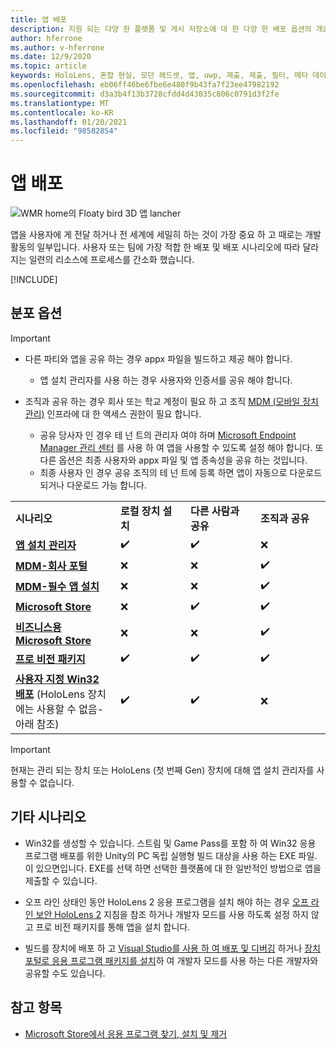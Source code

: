 ```yaml
---
title: 앱 배포
description: 지원 되는 다양 한 플랫폼 및 게시 저장소에 대 한 다양 한 배포 옵션의 개요입니다.
author: hferrone
ms.author: v-hferrone
ms.date: 12/9/2020
ms.topic: article
keywords: HoloLens, 혼합 현실, 모던 헤드셋, 앱, uwp, 제출, 제출, 필터, 메타 데이터, 시스템 요구 사항, 키워드, wack, 인증, 패키지, appx, 머천다이징
ms.openlocfilehash: eb06ff46be6fbe6e480f9b43fa7f23ee47982192
ms.sourcegitcommit: d3a3b4f13b3728cfdd4d43035c806c0791d3f2fe
ms.translationtype: MT
ms.contentlocale: ko-KR
ms.lasthandoff: 01/20/2021
ms.locfileid: "98582854"
---
```

# <a name="distributing-your-apps"></a>앱 배포

![WMR home의 Floaty bird 3D 앱 lancher](images/distribute-hero-image.png)

앱을 사용자에 게 전달 하거나 전 세계에 세밀히 하는 것이 가장 중요 하 고 때로는 개발 활동의 일부입니다. 사용자 또는 팀에 가장 적합 한 배포 및 배포 시나리오에 따라 달라 지는 일련의 리소스에 프로세스를 간소화 했습니다.

[!INCLUDE[](includes/before-submission.md)]

## <a name="distribution-options"></a>분포 옵션

> [!IMPORTANT]
> * 다른 파티와 앱을 공유 하는 경우 appx 파일을 빌드하고 제공 해야 합니다. 
>     * 앱 설치 관리자를 사용 하는 경우 사용자와 인증서를 공유 해야 합니다.
> 
> * 조직과 공유 하는 경우 회사 또는 학교 계정이 필요 하 고 조직 [MDM (모바일 장치 관리)](/hololens/hololens-enroll-mdm) 인프라에 대 한 액세스 권한이 필요 합니다.  
>    * 공유 당사자 인 경우 테 넌 트의 관리자 여야 하며 [Microsoft Endpoint Manager 관리 센터](/mem/intune/apps/apps-deploy) 를 사용 하 여 앱을 사용할 수 있도록 설정 해야 합니다. 또 다른 옵션은 최종 사용자와 appx 파일 및 앱 종속성을 공유 하는 것입니다.
>    * 최종 사용자 인 경우 공유 조직의 테 넌 트에 등록 하면 앱이 자동으로 다운로드 되거나 다운로드 가능 합니다. 

<table>
<colgroup>
    <col width="33%" />
    <col width="22%" />
    <col width="22%" />
    <col width="22%" />
</colgroup>
<tr>
    <td><strong>시나리오</strong></td>
    <td><strong>로컬 장치 설치</strong></td>
    <td><strong>다른 사람과 공유</strong></td>
    <td><strong>조직과 공유</strong></td>
</tr>
<tr>
    <td><a href="https://docs.microsoft.com/hololens/app-deploy-app-installer"><strong>앱 설치 관리자</strong></td>
    <td>✔️</td>
    <td>✔️</td>
    <td>❌</td>
</tr>
<tr>
    <td><a href="/hololens/app-deploy-app-installer"><strong>MDM-회사 포털</strong></a></td>
    <td>❌</td>
    <td>❌</td>
    <td>✔️</td>
</tr>
<tr>
    <td><a href="/hololens/app-deploy-intune"><strong>MDM-필수 앱 설치</strong></a></td>
    <td>❌</td>
    <td>❌</td>
    <td>✔️</td>
</tr>
<tr>
    <td><a href="submitting-an-app-to-the-microsoft-store.md"><strong>Microsoft Store</strong></a></td>
    <td>❌</td>
    <td>✔️</td>
    <td>✔️</td>
</tr>
<tr>
    <td><a href="/hololens/app-deploy-store-business"><strong>비즈니스용 Microsoft Store</strong></a></td>
    <td>❌</td>
    <td>❌</td>
    <td>✔️</td>
</tr>
<tr>
    <td><a href="/hololens/app-deploy-provisioning-package"><strong>프로 비전 패키지</strong></a></td>
    <td>✔️</td>
    <td>✔️</td>
    <td>✔️</td>
</tr>
<tr>
    <td><a href="#other-scenarios"><strong>사용자 지정 Win32 배포</strong></a> (HoloLens 장치에는 사용할 수 없음-아래 참조)</td>
    <td>✔️</td>
    <td>✔️</td>
    <td>❌</td>
</tr>
</table>

> [!IMPORTANT]
> 현재는 관리 되는 장치 또는 HoloLens (첫 번째 Gen) 장치에 대해 앱 설치 관리자를 사용할 수 없습니다.

## <a name="other-scenarios"></a>기타 시나리오

* Win32를 생성할 수 있습니다. 스트림 및 Game Pass를 포함 하 여 Win32 응용 프로그램 배포를 위한 Unity의 PC 독립 실행형 빌드 대상을 사용 하는 EXE 파일. 이 있으면입니다. EXE를 선택 하면 선택한 플랫폼에 대 한 일반적인 방법으로 앱을 제출할 수 있습니다. 

* 오프 라인 상태인 동안 HoloLens 2 응용 프로그램을 설치 해야 하는 경우 [오프 라인 보안 HoloLens 2](/hololens/hololens-common-scenarios-offline-secure) 지침을 참조 하거나 개발자 모드를 사용 하도록 설정 하지 않고 프로 비전 패키지를 통해 앱을 설치 합니다.

* 빌드를 장치에 배포 하 고 [Visual Studio를 사용 하 여 배포 및 디버깅](../develop/platform-capabilities-and-apis/using-visual-studio.md) 하거나 [장치 포털로 응용 프로그램 패키지를 설치](../develop/platform-capabilities-and-apis/using-the-windows-device-portal.md#sideloading-applications)하 여 개발자 모드를 사용 하는 다른 개발자와 공유할 수도 있습니다.

## <a name="see-also"></a>참고 항목
* [Microsoft Store에서 응용 프로그램 찾기, 설치 및 제거](/hololens/holographic-store-apps)